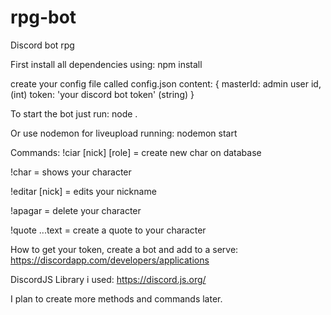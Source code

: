 # rpg-bot
Discord bot rpg

First install all dependencies using:
npm install

create your config file called config.json
content: 
{
   masterId: admin user id, (int)
   token: 'your discord bot token' (string)
}

To start the bot just run:
node .

Or use nodemon for liveupload running:
nodemon start

Commands:
!ciar [nick] [role] = create new char on database

!char = shows your character

!editar [nick] = edits your nickname

!apagar = delete your character

!quote ...text = create a quote to your character

How to get your token, create a bot and add to a serve:
https://discordapp.com/developers/applications

DiscordJS Library i used:
https://discord.js.org/


I plan to create more methods and commands later.
